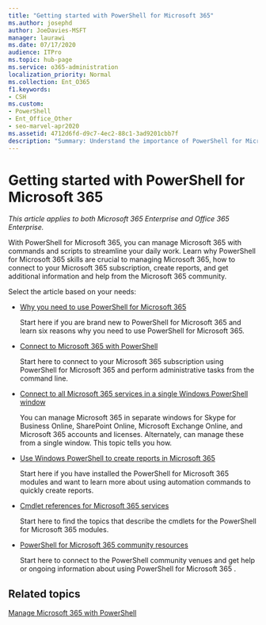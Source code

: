 ```yaml
---
title: "Getting started with PowerShell for Microsoft 365"
ms.author: josephd
author: JoeDavies-MSFT
manager: laurawi
ms.date: 07/17/2020
audience: ITPro
ms.topic: hub-page
ms.service: o365-administration
localization_priority: Normal
ms.collection: Ent_O365
f1.keywords:
- CSH
ms.custom: 
- PowerShell
- Ent_Office_Other
- seo-marvel-apr2020
ms.assetid: 4712d6fd-d9c7-4ec2-88c1-3ad9201cbb7f
description: "Summary: Understand the importance of PowerShell for Microsoft 365, get connected to your Microsoft 365 tenant, and get help."
---
```


# Getting started with PowerShell for Microsoft 365

*This article applies to both Microsoft 365 Enterprise and Office 365 Enterprise.*

With PowerShell for Microsoft 365, you can manage Microsoft 365 with commands and scripts to streamline your daily work. Learn why PowerShell for Microsoft 365 skills are crucial to managing Microsoft 365, how to connect to your Microsoft 365 subscription, create reports, and get additional information and help from the Microsoft 365 community.
  
Select the article based on your needs:
  
- [Why you need to use PowerShell for Microsoft 365](why-you-need-to-use-office-365-powershell.md)
    
    Start here if you are brand new to PowerShell for Microsoft 365 and learn six reasons why you need to use PowerShell for Microsoft 365. 
    
- [Connect to Microsoft 365 with PowerShell](connect-to-office-365-powershell.md)
    
    Start here to connect to your Microsoft 365 subscription using PowerShell for Microsoft 365 and perform administrative tasks from the command line.
    
- [Connect to all Microsoft 365 services in a single Windows PowerShell window](connect-to-all-office-365-services-in-a-single-windows-powershell-window.md)
    
    You can manage Microsoft 365 in separate windows for Skype for Business Online, SharePoint Online, Microsoft Exchange Online, and Microsoft 365 accounts and licenses. Alternately, can manage these from a single window. This topic tells you how.
    
- [Use Windows PowerShell to create reports in Microsoft 365](use-windows-powershell-to-create-reports-in-office-365.md)
    
    Start here if you have installed the PowerShell for Microsoft 365 modules and want to learn more about using automation commands to quickly create reports. 
    
- [Cmdlet references for Microsoft 365 services](cmdlet-references-for-office-365-services.md)
    
    Start here to find the topics that describe the cmdlets for the PowerShell for Microsoft 365 modules.
    
- [PowerShell for Microsoft 365 community resources](office-365-powershell-community-resources.md)
    
    Start here to connect to the PowerShell community venues and get help or ongoing information about using PowerShell for Microsoft 365 .
    
## Related topics

[Manage Microsoft 365 with PowerShell](manage-office-365-with-office-365-powershell.md)

